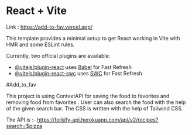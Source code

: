 # React + Vite

Link : https://add-to-fav.vercel.app/

This template provides a minimal setup to get React working in Vite with HMR and some ESLint rules.

Currently, two official plugins are available:

- [@vitejs/plugin-react](https://github.com/vitejs/vite-plugin-react/blob/main/packages/plugin-react/README.md) uses [Babel](https://babeljs.io/) for Fast Refresh
- [@vitejs/plugin-react-swc](https://github.com/vitejs/vite-plugin-react-swc) uses [SWC](https://swc.rs/) for Fast Refresh

#Add_to_fav

This project is using ContextAPI for saving the food to favorites and removing food from favorites . User can also search the food with the help of the given search bar.
The CSS is written with the help of Tailwind CSS.

The API is :- https://forkify-api.herokuapp.com/api/v2/recipes?search=$pizza
